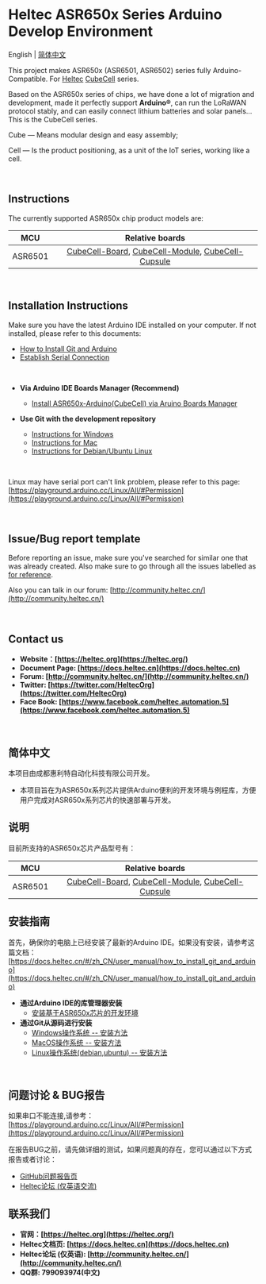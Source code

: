 # Heltec ASR650x Series Arduino Develop Environment

English | [简体中文](#简体中文)

This project makes ASR650x (ASR6501, ASR6502) series fully Arduino-Compatible. For [Heltec](https://heltec.org/) [CubeCell](https://heltec.org/proudct_center/lora/cubecell/) series.

Based on the ASR650x series of chips, we have done a lot of migration and development, made it perfectly support **Arduino®**, can run the LoRaWAN protocol stably, and can easily connect lithium batteries and solar panels… This is the CubeCell series.

Cube — Means modular design and easy assembly;

Cell —  Is the product positioning, as a unit of the IoT series, working like a cell.

&nbsp;

## Instructions

The currently supported ASR650x chip product models are:

|   MCU   |                       Relative boards                        |
| :-----: | :----------------------------------------------------------: |
| ASR6501 | [CubeCell-Board](https://heltec.org/project/htcc-ab01/), [CubeCell-Module](https://heltec.org/project/htcc-am01/), [CubeCell-Cupsule](https://heltec.org/project/htcc-ac01/) |

&nbsp;

## Installation Instructions

Make sure you have the latest Arduino IDE installed on your computer. If not installed, please refer to this documents:

- [How to Install Git and Arduino](https://docs.heltec.cn/#/en/user_manual/how_to_install_git_and_arduino)
- [Establish Serial Connection](https://docs.heltec.cn/#/en/user_manual/establish_serial_connection)

&nbsp;

- **Via Arduino IDE Boards Manager (Recommend)**
  - [Install ASR650x-Arduino(CubeCell) via Aruino Boards Manager](https://docs.heltec.cn/#/en/user_manual/how_to_install_ASR650x_Arduino)
  
- **Use Git with the development repository**
  + [Instructions for Windows](InstallGuide/windows.md)
  + [Instructions for Mac](InstallGuide/mac.md)
  + [Instructions for Debian/Ubuntu Linux](InstallGuide/debian_ubuntu.md)

&nbsp;

Linux may have serial port can't link problem, please refer to this page:[https://playground.arduino.cc/Linux/All/#Permission](https://playground.arduino.cc/Linux/All/#Permission)

&nbsp;

## Issue/Bug report template
Before reporting an issue, make sure you've searched for similar one that was already created. Also make sure to go through all the issues labelled as [for reference](https://github.com/HelTecAutomation/ASR650x-Arduino/issues).

Also you can talk in our forum: [http://community.heltec.cn/](http://community.heltec.cn/)

&nbsp;

## Contact us
- **Website：[https://heltec.org](https://heltec.org/)**
- **Document Page: [https://docs.heltec.cn](https://docs.heltec.cn)**
- **Forum: [http://community.heltec.cn/](http://community.heltec.cn/)**
- **Twitter: [https://twitter.com/HeltecOrg](https://twitter.com/HeltecOrg)**
- **Face Book: [https://www.facebook.com/heltec.automation.5](https://www.facebook.com/heltec.automation.5)**

&nbsp;
## 简体中文

本项目由成都惠利特自动化科技有限公司开发。

* 本项目旨在为ASR650x系列芯片提供Arduino便利的开发环境与例程库，方便用户完成对ASR650x系列芯片的快速部署与开发。


## 说明
目前所支持的ASR650x芯片产品型号有：

|   MCU   |                       Relative boards                        |
| :-----: | :----------------------------------------------------------: |
| ASR6501 | [CubeCell-Board](https://heltec.org/project/htcc-ab01/), [CubeCell-Module](https://heltec.org/project/htcc-am01/), [CubeCell-Cupsule](https://heltec.org/project/htcc-ac01/) |



## 安装指南

首先，确保你的电脑上已经安装了最新的Arduino IDE。如果没有安装，请参考这篇文档：[https://docs.heltec.cn/#/zh_CN/user_manual/how_to_install_git_and_arduino](https://docs.heltec.cn/#/zh_CN/user_manual/how_to_install_git_and_arduino)
- **通过Arduino IDE的库管理器安装**
  - [安装基于ASR650x芯片的开发环境](https://docs.heltec.cn/#/en/user_manual/how_to_install_ASR650x_Arduino)
- **通过Git从源码进行安装**
  - [Windows操作系统 -- 安装方法](InstallGuide/windows.md)
  - [MacOS操作系统 -- 安装方法](InstallGuide/mac.md)
  - [Linux操作系统(debian,ubuntu) -- 安装方法](InstallGuide/debian_ubuntu.md)

&nbsp;

## 问题讨论 & BUG报告

如果串口不能连接,请参考：[https://playground.arduino.cc/Linux/All/#Permission](https://playground.arduino.cc/Linux/All/#Permission)

在报告BUG之前，请先做详细的测试，如果问题真的存在，您可以通过以下方式报告或者讨论：

- [GitHub问题报告页](https://github.com/HelTecAutomation/ASR650x-Arduino/issues)
- [Heltec论坛 (仅英语交流)](http://community.heltec.cn/)

## 联系我们
- **官网：[https://heltec.org](https://heltec.org/)**
- **Heltec文档页: [https://docs.heltec.cn](https://docs.heltec.cn)**
- **Heltec论坛 (仅英语): [http://community.heltec.cn/](http://community.heltec.cn/)**
- **QQ群: 799093974(中文)**